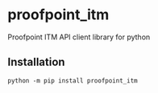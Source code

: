 # proofpoint_itm
Proofpoint ITM API client library for python

## Installation
```
python -m pip install proofpoint_itm
```
